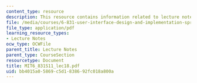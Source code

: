 ```yaml
---
content_type: resource
description: This resource contains information related to lecture notes.
file: /media/courses/6-831-user-interface-design-and-implementation-spring-2011/bb4015a05869c5d1838692fc018a800a_MIT6_831S11_lec18.pdf
file_type: application/pdf
learning_resource_types:
- Lecture Notes
ocw_type: OCWFile
parent_title: Lecture Notes
parent_type: CourseSection
resourcetype: Document
title: MIT6_831S11_lec18.pdf
uid: bb4015a0-5869-c5d1-8386-92fc018a800a
---
```

